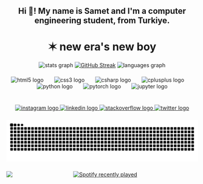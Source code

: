 <h2 align="center">Hi 👋! My name is Samet and I'm a computer engineering student, from Turkiye.</h2>

###

<h1 align="center"> ✶ new era's new boy </h1>

###

<div align="center">
  <img src="https://github-readme-stats.vercel.app/api?username=SametKaras&hide_title=false&hide_rank=false&show_icons=true&include_all_commits=true&count_private=true&disable_animations=false&theme=transparent&locale=en&hide_border=false" height="140" alt="stats graph"  />
  <a href="https://git.io/streak-stats"><img src="https://streak-stats.demolab.com?user=SametKaras&theme=transparent&border_radius=5" height="140" alt="GitHub Streak" /></a>
  <img src="https://github-readme-stats.vercel.app/api/top-langs?username=SametKaras&locale=en&hide_title=false&layout=compact&card_width=320&langs_count=5&theme=transparent&hide_border=false" height="140" alt="languages graph"  />
</div>

###

<div align="center">
  <img src="https://cdn.jsdelivr.net/gh/devicons/devicon/icons/html5/html5-original.svg" height="50" alt="html5 logo"  />
  <img width="20" />
  <img src="https://cdn.jsdelivr.net/gh/devicons/devicon/icons/css3/css3-original.svg" height="50" alt="css3 logo"  />
  <img width="20" />
  <img src="https://cdn.jsdelivr.net/gh/devicons/devicon/icons/csharp/csharp-original.svg" height="50" alt="csharp logo"  />
  <img width="20" />
  <img src="https://cdn.jsdelivr.net/gh/devicons/devicon/icons/cplusplus/cplusplus-original.svg" height="50" alt="cplusplus logo"  />
  <img width="20" />
  <img src="https://cdn.jsdelivr.net/gh/devicons/devicon/icons/python/python-original.svg" height="50" alt="python logo"  />
  <img width="20" />
  <img src="https://cdn.jsdelivr.net/gh/devicons/devicon/icons/pytorch/pytorch-original.svg" height="50" alt="pytorch logo"  />
  <img width="20" />
  <img src="https://cdn.jsdelivr.net/gh/devicons/devicon/icons/jupyter/jupyter-original-wordmark.svg" height="50" alt="jupyter logo"  />
</div>

###

<br clear="both">

<div align="center">
  <a href="https://www.instagram.com/samet_karas/" target="_blank">
    <img src="https://img.shields.io/static/v1?message=Instagram&logo=instagram&label=&color=E4405F&logoColor=white&labelColor=&style=for-the-badge" height="35" alt="instagram logo"  />
  </a>
  <a href="https://www.linkedin.com/in/sametkaras/" target="_blank">
    <img src="https://img.shields.io/static/v1?message=LinkedIn&logo=linkedin&label=&color=0077B5&logoColor=white&labelColor=&style=for-the-badge" height="35" alt="linkedin logo"  />
  </a>
  <a href="https://stackoverflow.com/users/21562750" target="_blank">
    <img src="https://img.shields.io/static/v1?message=Stackoverflow&logo=stackoverflow&label=&color=FE7A16&logoColor=white&labelColor=&style=for-the-badge" height="35" alt="stackoverflow logo"  />
  </a>
  <a href="https://twitter.com/samet_karass" target="_blank">
    <img src="https://img.shields.io/static/v1?message=Twitter&logo=twitter&label=&color=1DA1F2&logoColor=white&labelColor=&style=for-the-badge" height="35" alt="twitter logo"  />
  </a>
</div>

###

<img src="https://raw.githubusercontent.com/SametKaras/SametKaras/output/snake.svg" alt="Snake animation" />

###

<img align="left" height="300" src="https://i.scdn.co/image/ab67616d0000b2733211aa4479dea52d7dce307c"  />

###

<div align="center">
  <a href="https://open.spotify.com/user/5xpspea5wy8tfo6ctj48azed3">
    <img src="https://spotify-recently-played-readme.vercel.app/api?user=5xpspea5wy8tfo6ctj48azed3&count=3&unique=true" alt="Spotify recently played"  />
  </a>
</div>

###
